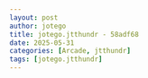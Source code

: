 ```yaml
---
layout: post
author: jotego
title: jotego.jtthundr - 58adf68
date: 2025-05-31
categories: [Arcade, jtthundr]
tags: [jotego.jtthundr]
---
```


